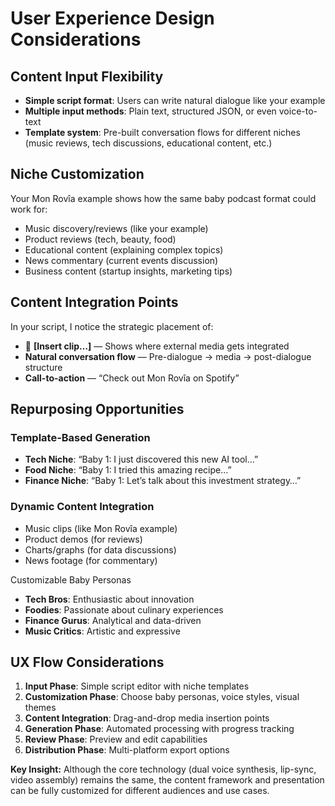 # User Experience Design Considerations

## Content Input Flexibility

- **Simple script format**: Users can write natural dialogue like your example  
- **Multiple input methods**: Plain text, structured JSON, or even voice-to-text  
- **Template system**: Pre-built conversation flows for different niches (music reviews, tech discussions, educational content, etc.)

## Niche Customization

Your Mon Rovîa example shows how the same baby podcast format could work for:
- Music discovery/reviews (like your example)  
- Product reviews (tech, beauty, food)  
- Educational content (explaining complex topics)  
- News commentary (current events discussion)  
- Business content (startup insights, marketing tips)

## Content Integration Points

In your script, I notice the strategic placement of:
- 🎵 **[Insert clip…]** — Shows where external media gets integrated  
- **Natural conversation flow** — Pre-dialogue → media → post-dialogue structure  
- **Call-to-action** — “Check out Mon Rovîa on Spotify”

## Repurposing Opportunities

### Template-Based Generation
- **Tech Niche**: “Baby 1: I just discovered this new AI tool…”  
- **Food Niche**: “Baby 1: I tried this amazing recipe…”  
- **Finance Niche**: “Baby 1: Let’s talk about this investment strategy…”

### Dynamic Content Integration
- Music clips (like Mon Rovîa example)  
- Product demos (for reviews)  
- Charts/graphs (for data discussions)  
- News footage (for commentary)

Customizable Baby Personas

- **Tech Bros**: Enthusiastic about innovation  
- **Foodies**: Passionate about culinary experiences  
- **Finance Gurus**: Analytical and data-driven  
- **Music Critics**: Artistic and expressive

## UX Flow Considerations

1. **Input Phase**: Simple script editor with niche templates  
2. **Customization Phase**: Choose baby personas, voice styles, visual themes  
3. **Content Integration**: Drag-and-drop media insertion points  
4. **Generation Phase**: Automated processing with progress tracking  
5. **Review Phase**: Preview and edit capabilities  
6. **Distribution Phase**: Multi-platform export options

**Key Insight:** Although the core technology (dual voice synthesis, lip-sync, video assembly) remains the same, the content framework and presentation can be fully customized for different audiences and use cases.